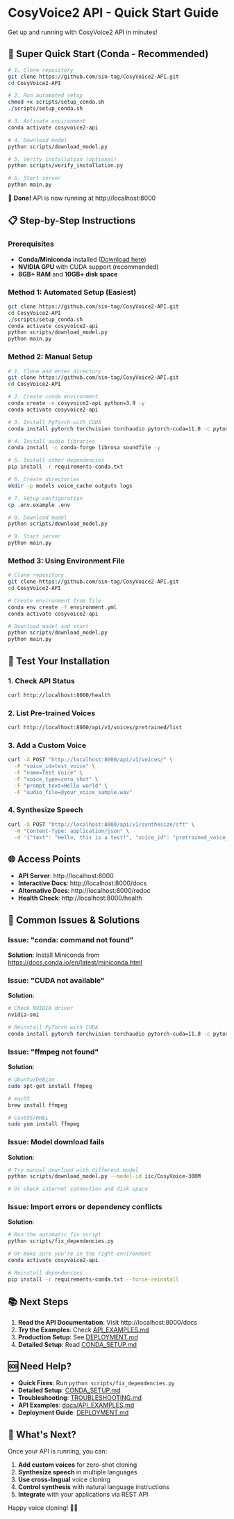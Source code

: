 # CosyVoice2 API - Quick Start Guide

Get up and running with CosyVoice2 API in minutes!

## 🚀 Super Quick Start (Conda - Recommended)

```bash
# 1. Clone repository
git clone https://github.com/sin-tag/CosyVoice2-API.git
cd CosyVoice2-API

# 2. Run automated setup
chmod +x scripts/setup_conda.sh
./scripts/setup_conda.sh

# 3. Activate environment
conda activate cosyvoice2-api

# 4. Download model
python scripts/download_model.py

# 5. Verify installation (optional)
python scripts/verify_installation.py

# 6. Start server
python main.py
```

🎉 **Done!** API is now running at http://localhost:8000

## 📋 Step-by-Step Instructions

### Prerequisites
- **Conda/Miniconda** installed ([Download here](https://docs.conda.io/en/latest/miniconda.html))
- **NVIDIA GPU** with CUDA support (recommended)
- **8GB+ RAM** and **10GB+ disk space**

### Method 1: Automated Setup (Easiest)

```bash
git clone https://github.com/sin-tag/CosyVoice2-API.git
cd CosyVoice2-API
./scripts/setup_conda.sh
conda activate cosyvoice2-api
python scripts/download_model.py
python main.py
```

### Method 2: Manual Setup

```bash
# 1. Clone and enter directory
git clone https://github.com/sin-tag/CosyVoice2-API.git
cd CosyVoice2-API

# 2. Create conda environment
conda create -n cosyvoice2-api python=3.9 -y
conda activate cosyvoice2-api

# 3. Install PyTorch with CUDA
conda install pytorch torchvision torchaudio pytorch-cuda=11.8 -c pytorch -c nvidia -y

# 4. Install audio libraries
conda install -c conda-forge librosa soundfile -y

# 5. Install other dependencies
pip install -r requirements-conda.txt

# 6. Create directories
mkdir -p models voice_cache outputs logs

# 7. Setup configuration
cp .env.example .env

# 8. Download model
python scripts/download_model.py

# 9. Start server
python main.py
```

### Method 3: Using Environment File

```bash
# Clone repository
git clone https://github.com/sin-tag/CosyVoice2-API.git
cd CosyVoice2-API

# Create environment from file
conda env create -f environment.yml
conda activate cosyvoice2-api

# Download model and start
python scripts/download_model.py
python main.py
```

## 🧪 Test Your Installation

### 1. Check API Status
```bash
curl http://localhost:8000/health
```

### 2. List Pre-trained Voices
```bash
curl http://localhost:8000/api/v1/voices/pretrained/list
```

### 3. Add a Custom Voice
```bash
curl -X POST "http://localhost:8000/api/v1/voices/" \
  -F "voice_id=test_voice" \
  -F "name=Test Voice" \
  -F "voice_type=zero_shot" \
  -F "prompt_text=Hello world" \
  -F "audio_file=@your_voice_sample.wav"
```

### 4. Synthesize Speech
```bash
curl -X POST "http://localhost:8000/api/v1/synthesize/sft" \
  -H "Content-Type: application/json" \
  -d '{"text": "Hello, this is a test!", "voice_id": "pretrained_voice_id"}'
```

## 🌐 Access Points

- **API Server**: http://localhost:8000
- **Interactive Docs**: http://localhost:8000/docs
- **Alternative Docs**: http://localhost:8000/redoc
- **Health Check**: http://localhost:8000/health

## 🔧 Common Issues & Solutions

### Issue: "conda: command not found"
**Solution**: Install Miniconda from https://docs.conda.io/en/latest/miniconda.html

### Issue: "CUDA not available"
**Solution**: 
```bash
# Check NVIDIA driver
nvidia-smi

# Reinstall PyTorch with CUDA
conda install pytorch torchvision torchaudio pytorch-cuda=11.8 -c pytorch -c nvidia --force-reinstall
```

### Issue: "ffmpeg not found"
**Solution**:
```bash
# Ubuntu/Debian
sudo apt-get install ffmpeg

# macOS
brew install ffmpeg

# CentOS/RHEL
sudo yum install ffmpeg
```

### Issue: Model download fails
**Solution**:
```bash
# Try manual download with different model
python scripts/download_model.py --model-id iic/CosyVoice-300M

# Or check internet connection and disk space
```

### Issue: Import errors or dependency conflicts
**Solution**:
```bash
# Run the automatic fix script
python scripts/fix_dependencies.py

# Or make sure you're in the right environment
conda activate cosyvoice2-api

# Reinstall dependencies
pip install -r requirements-conda.txt --force-reinstall
```

## 📚 Next Steps

1. **Read the API Documentation**: Visit http://localhost:8000/docs
2. **Try the Examples**: Check [API_EXAMPLES.md](docs/API_EXAMPLES.md)
3. **Production Setup**: See [DEPLOYMENT.md](DEPLOYMENT.md)
4. **Detailed Setup**: Read [CONDA_SETUP.md](CONDA_SETUP.md)

## 🆘 Need Help?

- **Quick Fixes**: Run `python scripts/fix_dependencies.py`
- **Detailed Setup**: [CONDA_SETUP.md](CONDA_SETUP.md)
- **Troubleshooting**: [TROUBLESHOOTING.md](TROUBLESHOOTING.md)
- **API Examples**: [docs/API_EXAMPLES.md](docs/API_EXAMPLES.md)
- **Deployment Guide**: [DEPLOYMENT.md](DEPLOYMENT.md)

## 🎯 What's Next?

Once your API is running, you can:

1. **Add custom voices** for zero-shot cloning
2. **Synthesize speech** in multiple languages
3. **Use cross-lingual** voice cloning
4. **Control synthesis** with natural language instructions
5. **Integrate** with your applications via REST API

Happy voice cloning! 🎤✨
